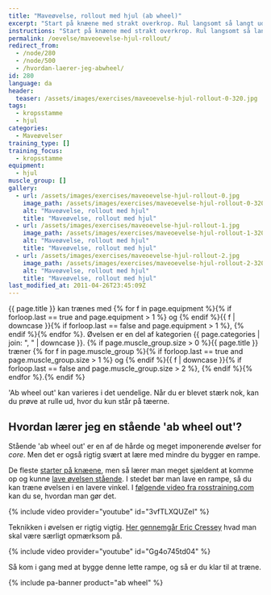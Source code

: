 ```yaml
---
title: "Maveøvelse, rollout med hjul (ab wheel)"
excerpt: "Start på knæene med strakt overkrop. Rul langsomt så langt ud du kan og træk derefter hjulet tilbage igen indtil du er oprejst på knæene. Gentag."
instructions: "Start på knæene med strakt overkrop. Rul langsomt så langt ud du kan og træk derefter hjulet tilbage igen indtil du er oprejst på knæene. Gentag."
permalink: /oevelse/maveoevelse-hjul-rollout/
redirect_from:
  - /node/280
  - /node/500
  - /hvordan-laerer-jeg-abwheel/
id: 280
language: da
header:
  teaser: /assets/images/exercises/maveoevelse-hjul-rollout-0-320.jpg
tags:
  - kropsstamme
  - hjul
categories:
  - Maveøvelser
training_type: []
training_focus:
  - kropsstamme
equipment:
  - hjul
muscle_group: []
gallery:
  - url: /assets/images/exercises/maveoevelse-hjul-rollout-0.jpg
    image_path: /assets/images/exercises/maveoevelse-hjul-rollout-0-320.jpg
    alt: "Maveøvelse, rollout med hjul"
    title: "Maveøvelse, rollout med hjul"
  - url: /assets/images/exercises/maveoevelse-hjul-rollout-1.jpg
    image_path: /assets/images/exercises/maveoevelse-hjul-rollout-1-320.jpg
    alt: "Maveøvelse, rollout med hjul"
    title: "Maveøvelse, rollout med hjul"
  - url: /assets/images/exercises/maveoevelse-hjul-rollout-2.jpg
    image_path: /assets/images/exercises/maveoevelse-hjul-rollout-2-320.jpg
    alt: "Maveøvelse, rollout med hjul"
    title: "Maveøvelse, rollout med hjul"
last_modified_at: 2011-04-26T23:45:09Z
---
```


{{ page.title }} kan trænes med {% for f in page.equipment %}{% if forloop.last == true and page.equipment > 1 %} og {% endif %}{{ f | downcase  }}{% if forloop.last == false and page.equipment > 1 %}, {% endif %}{% endfor %}. Øvelsen er en del af kategorien {{ page.categories | join: ", " | downcase }}. {% if page.muscle_group.size > 0 %}{{ page.title }} træner {% for f in page.muscle_group %}{% if forloop.last == true and page.muscle_group.size > 1 %} og {% endif %}{{ f | downcase }}{% if forloop.last == false and page.muscle_group.size > 2 %}, {% endif %}{% endfor %}.{% endif %}

'Ab wheel out' kan varieres i det uendelige. Når du er blevet stærk nok, kan du prøve at rulle ud, hvor du kun står på tæerne.

## Hvordan lærer jeg en stående 'ab wheel out'?

Stående 'ab wheel out' er en af de hårde og meget imponerende øvelser for _core_. Men det er også rigtig svært at lære med mindre du bygger en rampe.

De fleste [starter på knæene](/oevelse/maveoevelse-hjul-rollout), men så lærer man meget sjældent at komme op og kunne [lave øvelsen stående](/node/499). I stedet bør man lave en rampe, så du kan træne øvelsen i en lavere vinkel. I [følgende video fra rosstraining.com](http://rosstraining.com/blog/2011/03/03/standing-ab-wheel-rollout-tutorial/) kan du se, hvordan man gør det.

{% include video provider="youtube" id="3vfTLXQUZeI" %}

Teknikken i øvelsen er rigtig vigtig. [Her gennemgår Eric Cressey](http://www.ericcressey.com/rollouts-friend-or-foe) hvad man skal være særligt opmærksom på.

{% include video provider="youtube" id="Gg4o745td04" %}

Så kom i gang med at bygge denne lette rampe, og så er du klar til at træne.

{% include pa-banner product="ab wheel" %}
